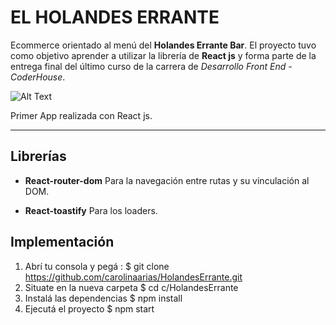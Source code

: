 # EL HOLANDES ERRANTE
Ecommerce orientado al menú del **Holandes Errante Bar**. El proyecto tuvo como objetivo aprender a utilizar la librería de **React js** y forma parte de la entrega final del último curso de la carrera de *Desarrollo Front End - CoderHouse*.
 
![Alt Text](https://github.com/carolinaarias/Proyecto/blob/Entrega-Final/My%20Video.gif?raw=true)

Primer App realizada con React js.

***
 ## Librerías
* **React-router-dom**
Para la navegación entre rutas y su vinculación al DOM.
 
* **React-toastify**
Para los loaders.

 ## Implementación
1. Abrí tu consola y pegá :
$ git clone https://github.com/carolinaarias/HolandesErrante.git
2. Situate en la nueva carpeta
$ cd c/HolandesErrante
3. Instalá las dependencias
$ npm install
4. Ejecutá el proyecto
$ npm start
